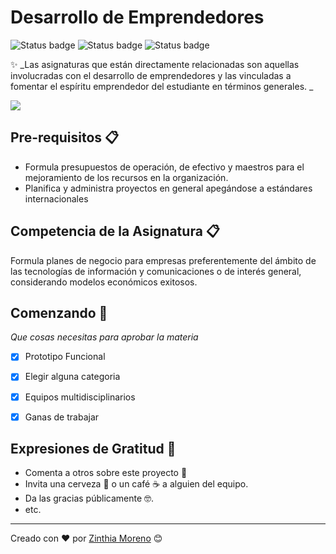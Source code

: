 # Desarrollo de Emprendedores
![Status badge](https://img.shields.io/badge/status-in%20progress-blueviolet)
![Status badge](https://img.shields.io/badge/status-done-blue)
![Status badge](https://img.shields.io/badge/status-testing-important)

✨ _Las asignaturas que están directamente relacionadas son aquellas involucradas con el desarrollo de emprendedores y las vinculadas a fomentar el espíritu emprendedor del estudiante en términos generales. _

<p align="left"> <img src="https://iniciativaemprendedores.com/wp-content/uploads/2021/07/business-3d-731x648.png"> </p>


## Pre-requisitos 📋

- Formula presupuestos de operación, de efectivo y maestros para el mejoramiento de los recursos en la organización. 
- Planifica y administra proyectos en general apegándose a estándares internacionales



## Competencia de la Asignatura 📋

Formula planes de negocio para empresas preferentemente del ámbito de las tecnologías de información y comunicaciones o de interés general, considerando modelos económicos exitosos.



## Comenzando 🚀

_Que cosas necesitas para aprobar la materia_

- [X] Prototipo Funcional
- [X] Elegir alguna categoria
- [X] Equipos multidisciplinarios
- [X] Ganas de trabajar


## Expresiones de Gratitud 🎁

* Comenta a otros sobre este proyecto 📢
* Invita una cerveza 🍺 o un café ☕ a alguien del equipo. 
* Da las gracias públicamente 🤓.
* etc.



---
Creado con ❤️
por [Zinthia Moreno](https://github.com/ZinthiaM) 😊
